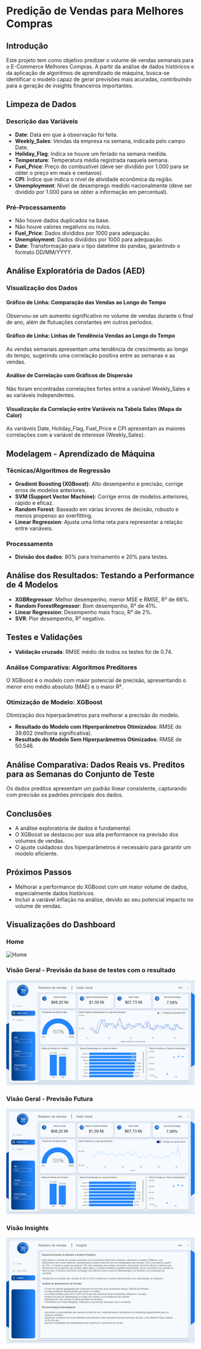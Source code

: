 
# Predição de Vendas para Melhores Compras

## Introdução
Este projeto tem como objetivo predizer o volume de vendas semanais para o E-Commerce Melhores Compras. A partir da análise de dados históricos e da aplicação de algoritmos de aprendizado de máquina, busca-se identificar o modelo capaz de gerar previsões mais acuradas, contribuindo para a geração de insights financeiros importantes.

## Limpeza de Dados

### Descrição das Variáveis
- **Date**: Data em que a observação foi feita.
- **Weekly_Sales**: Vendas da empresa na semana, indicada pelo campo Date.
- **Holiday_Flag**: Indica se houve um feriado na semana medida.
- **Temperature**: Temperatura média registrada naquela semana.
- **Fuel_Price**: Preço do combustível (deve ser dividido por 1.000 para se obter o preço em reais e centavos).
- **CPI**: Índice que indica o nível de atividade econômica da região.
- **Unemployment**: Nível de desemprego medido nacionalmente (deve ser dividido por 1.000 para se obter a informação em percentual).

### Pré-Processamento
- Não houve dados duplicados na base.
- Não houve valores negativos ou nulos.
- **Fuel_Price**: Dados divididos por 1000 para adequação.
- **Unemployment**: Dados divididos por 1000 para adequação.
- **Date**: Transformação para o tipo datetime do pandas, garantindo o formato DD/MM/YYYY.

## Análise Exploratória de Dados (AED)

### Visualização dos Dados

#### Gráfico de Linha: Comparação das Vendas ao Longo do Tempo
Observou-se um aumento significativo no volume de vendas durante o final de ano, além de flutuações constantes em outros períodos.

#### Gráfico de Linha: Linhas de Tendência Vendas ao Longo do Tempo
As vendas semanais apresentam uma tendência de crescimento ao longo do tempo, sugerindo uma correlação positiva entre as semanas e as vendas.

#### Análise de Correlação com Gráficos de Dispersão
Não foram encontradas correlações fortes entre a variável Weekly_Sales e as variáveis independentes.

#### Visualização da Correlação entre Variáveis na Tabela Sales (Mapa de Calor)
As variáveis Date, Holiday_Flag, Fuel_Price e CPI apresentam as maiores correlações com a variável de interesse (Weekly_Sales).

## Modelagem - Aprendizado de Máquina

### Técnicas/Algoritmos de Regressão
- **Gradient Boosting (XGBoost)**: Alto desempenho e precisão, corrige erros de modelos anteriores.
- **SVM (Support Vector Machine)**: Corrige erros de modelos anteriores, rápido e eficaz.
- **Random Forest**: Baseado em várias árvores de decisão, robusto e menos propenso ao overfitting.
- **Linear Regression**: Ajusta uma linha reta para representar a relação entre variáveis.

### Processamento
- **Divisão dos dados**: 80% para treinamento e 20% para testes.

## Análise dos Resultados: Testando a Performance de 4 Modelos

- **XGBRegressor**: Melhor desempenho, menor MSE e RMSE, R² de 66%.
- **Random ForestRegressor**: Bom desempenho, R² de 41%.
- **Linear Regression**: Desempenho mais fraco, R² de 2%.
- **SVR**: Pior desempenho, R² negativo.

## Testes e Validações
- **Validação cruzada**: RMSE médio de todos os testes foi de 0.74.

### Análise Comparativa: Algoritmos Preditores
O XGBoost é o modelo com maior potencial de precisão, apresentando o menor erro médio absoluto (MAE) e o maior R².

### Otimização de Modelo: XGBoost
Otimização dos hiperparâmetros para melhorar a precisão do modelo.

- **Resultado do Modelo com Hiperparâmetros Otimizados**: RMSE de 39.602 (melhoria significativa).
- **Resultado do Modelo Sem Hiperparâmetros Otimizados**: RMSE de 50.546.

## Análise Comparativa: Dados Reais vs. Preditos para as Semanas do Conjunto de Teste
Os dados preditos apresentam um padrão linear consistente, capturando com precisão os padrões principais dos dados.

## Conclusões
- A análise exploratória de dados é fundamental.
- O XGBoost se destacou por sua alta performance na previsão dos volumes de vendas.
- O ajuste cuidadoso dos hiperparâmetros é necessário para garantir um modelo eficiente.

## Próximos Passos
- Melhorar a performance do XGBoost com um maior volume de dados, especialmente dados históricos.
- Incluir a variável inflação na análise, devido ao seu potencial impacto no volume de vendas.

## Visualizações do Dashboard

### Home
![Home]((https://github.com/Rafarockdf/Portifolio_Data_analytics_Data_Science/blob/main/Melhores_Compras_ML_Predicao_Vendas/imagens/home.png))

### Visão Geral - Previsão da base de testes com o resultado
![Visão Geral - Previsão da base de testes com o resultado](https://github.com/Rafarockdf/Portifolio_Data_analytics_Data_Science/blob/main/Melhores_Compras_ML_Predicao_Vendas/imagens/visao_geral_predicao_desabilitado.png)

### Visão Geral - Previsão Futura
![Gráfico de Dispersão](https://github.com/Rafarockdf/Portifolio_Data_analytics_Data_Science/blob/main/Melhores_Compras_ML_Predicao_Vendas/imagens/visao_geral_predicao_habilitado.png)

### Visão Insights
![Visão Insights](https://github.com/Rafarockdf/Portifolio_Data_analytics_Data_Science/blob/main/Melhores_Compras_ML_Predicao_Vendas/imagens/visao_insights.png)

